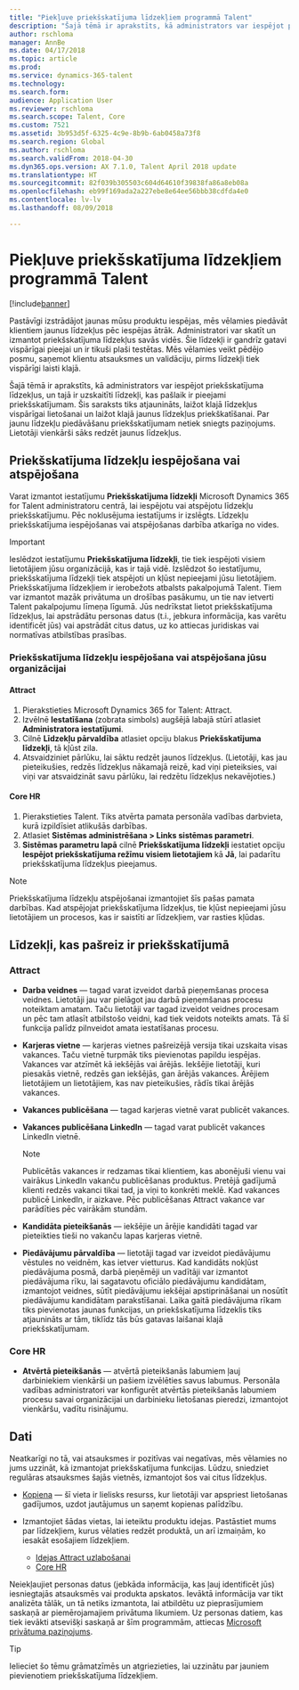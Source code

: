 ```yaml
---
title: "Piekļuve priekšskatījuma līdzekļiem programmā Talent"
description: "Šajā tēmā ir aprakstīts, kā administrators var iespējot priekšskatījuma līdzekļus, un tajā ir uzskaitīti līdzekļi, kas pašlaik ir iespējoti priekšskatījumam."
author: rschloma
manager: AnnBe
ms.date: 04/17/2018
ms.topic: article
ms.prod: 
ms.service: dynamics-365-talent
ms.technology: 
ms.search.form: 
audience: Application User
ms.reviewer: rschloma
ms.search.scope: Talent, Core
ms.custom: 7521
ms.assetid: 3b953d5f-6325-4c9e-8b9b-6ab0458a73f8
ms.search.region: Global
ms.author: rschloma
ms.search.validFrom: 2018-04-30
ms.dyn365.ops.version: AX 7.1.0, Talent April 2018 update
ms.translationtype: HT
ms.sourcegitcommit: 82f039b305503c604d64610f39838fa86a8eb08a
ms.openlocfilehash: eb99f169ada2a227ebe8e64ee56bbb38cdfda4e0
ms.contentlocale: lv-lv
ms.lasthandoff: 08/09/2018

---
```


# <a name="access-preview-features-in-talent"></a>Piekļuve priekšskatījuma līdzekļiem programmā Talent

[!include[banner](../includes/banner.md)]

Pastāvīgi izstrādājot jaunas mūsu produktu iespējas, mēs vēlamies piedāvāt klientiem jaunus līdzekļus pēc iespējas ātrāk. Administratori var skatīt un izmantot priekšskatījuma līdzekļus savās vidēs. Šie līdzekļi ir gandrīz gatavi vispārīgai pieejai un ir tikuši plaši testētas. Mēs vēlamies veikt pēdējo posmu, saņemot klientu atsauksmes un validāciju, pirms līdzekļi tiek vispārīgi laisti klajā.

Šajā tēmā ir aprakstīts, kā administrators var iespējot priekšskatījuma līdzekļus, un tajā ir uzskaitīti līdzekļi, kas pašlaik ir pieejami priekšskatījumam. Šis saraksts tiks atjaunināts, laižot klajā līdzekļus vispārīgai lietošanai un laižot klajā jaunus līdzekļus priekškatīšanai. Par jaunu līdzekļu piedāvāšanu priekšskatījumam netiek sniegts paziņojums. Lietotāji vienkārši sāks redzēt jaunus līdzekļus.

## <a name="enable-or-disable-preview-features"></a>Priekšskatījuma līdzekļu iespējošana vai atspējošana

Varat izmantot iestatījumu **Priekšskatījuma līdzekļi** Microsoft Dynamics 365 for Talent administratoru centrā, lai iespējotu vai atspējotu līdzekļu priekšskatījumu. Pēc noklusējuma iestatījums ir izslēgts. Līdzekļu priekšskatījuma iespējošanas vai atspējošanas darbība atkarīga no vides.

> [!IMPORTANT]
> Ieslēdzot iestatījumu **Priekšskatījuma līdzekļi**, tie tiek iespējoti visiem lietotājiem jūsu organizācijā, kas ir tajā vidē. Izslēdzot šo iestatījumu, priekšskatījuma līdzekļi tiek atspējoti un kļūst nepieejami jūsu lietotājiem. Priekšskatījuma līdzekļiem ir ierobežots atbalsts pakalpojumā Talent. Tiem var izmantot mazāk privātuma un drošības pasākumu, un tie nav ietverti Talent pakalpojumu līmeņa līgumā. Jūs nedrīkstat lietot priekšskatījuma līdzekļus, lai apstrādātu personas datus (t.i., jebkura informācija, kas varētu identificēt jūs) vai apstrādāt citus datus, uz ko attiecas juridiskas vai normatīvas atbilstības prasības.

### <a name="enable-or-disable-preview-features-for-your-organization"></a>Priekšskatījuma līdzekļu iespējošana vai atspējošana jūsu organizācijai

#### <a name="attract"></a>Attract

1. Pierakstieties Microsoft Dynamics 365 for Talent: Attract.
2. Izvēlnē **Iestatīšana** (zobrata simbols) augšējā labajā stūrī atlasiet **Administratora iestatījumi**.
3. Cilnē **Līdzekļu pārvaldība** atlasiet opciju blakus **Priekšskatījuma līdzekļi**, tā kļūst zila.
4. Atsvaidziniet pārlūku, lai sāktu redzēt jaunos līdzekļus. (Lietotāji, kas jau pieteikušies, redzēs līdzekļus nākamajā reizē, kad viņi pieteiksies, vai viņi var atsvaidzināt savu pārlūku, lai redzētu līdzekļus nekavējoties.)

#### <a name="core-hr"></a>Core HR

1. Pierakstieties Talent. Tiks atvērta pamata personāla vadības darbvieta, kurā izpildīsiet atlikušās darbības. 
2. Atlasiet **Sistēmas administrēšana \> Links sistēmas parametri**.
3. **Sistēmas parametru lapā** cilnē **Priekšskatījuma līdzekļi** iestatiet opciju **Iespējot priekšskatījuma režīmu visiem lietotajiem** kā **Jā**, lai padarītu priekšskatījuma līdzekļus pieejamus.

> [!NOTE]
> Priekšskatījuma līdzekļu atspējošanai izmantojiet šīs pašas pamata darbības. Kad atspējojat priekšskatījuma līdzekļus, tie kļūst nepieejami jūsu lietotājiem un procesos, kas ir saistīti ar līdzekļiem, var rasties kļūdas.

## <a name="features-that-are-currently-in-preview"></a>Līdzekļi, kas pašreiz ir priekšskatījumā

### <a name="attract"></a>Attract

- **Darba veidnes** — tagad varat izveidot darbā pieņemšanas procesa veidnes. Lietotāji jau var pielāgot jau darbā pieņemšanas procesu noteiktam amatam. Taču lietotāji var tagad izveidot veidnes procesam un pēc tam atlasīt atbilstošo veidni, kad tiek veidots noteikts amats. Tā šī funkcija palīdz pilnveidot amata iestatīšanas procesu.
- **Karjeras vietne** — karjeras vietnes pašreizējā versija tikai uzskaita visas vakances. Taču vietnē turpmāk tiks pievienotas papildu iespējas. Vakances var atzīmēt kā iekšējās vai ārējās. Iekšējie lietotāji, kuri piesakās vietnē, redzēs gan iekšējās, gan ārējās vakances. Ārējiem lietotājiem un lietotājiem, kas nav pieteikušies, rādīs tikai ārējās vakances.
- **Vakances publicēšana** — tagad karjeras vietnē varat publicēt vakances.
- **Vakances publicēšana LinkedIn** — tagad varat publicēt vakances LinkedIn vietnē.

    > [!NOTE]
    > Publicētās vakances ir redzamas tikai klientiem, kas abonējuši vienu vai vairākus LinkedIn vakanču publicēšanas produktus. Pretējā gadījumā klienti redzēs vakanci tikai tad, ja viņi to konkrēti meklē. Kad vakances publicē LinkedIn, ir aizkave. Pēc publicēšanas Attract vakance var parādīties pēc vairākām stundām.

- **Kandidāta pieteikšanās** — iekšējie un ārējie kandidāti tagad var pieteikties tieši no vakanču lapas karjeras vietnē.
- **Piedāvājumu pārvaldība** — lietotāji tagad var izveidot piedāvājumu vēstules no veidnēm, kas ietver vietturus. Kad kandidāts nokļūst piedāvājuma posmā, darbā pieņēmēji un vadītāji var izmantot piedāvājuma rīku, lai sagatavotu oficiālo piedāvājumu kandidātam, izmantojot veidnes, sūtīt piedāvājumu iekšējai apstiprināšanai un nosūtīt piedāvājumu kandidātam parakstīšanai. Laika gaitā piedāvājuma rīkam tiks pievienotas jaunas funkcijas, un priekšskatījuma līdzeklis tiks atjaunināts ar tām, tiklīdz tās būs gatavas laišanai klajā priekšskatījumam.

### <a name="core-hr"></a>Core HR

- **Atvērtā pieteikšanās** — atvērtā pieteikšanās labumiem ļauj darbiniekiem vienkārši un pašiem izvēlēties savus labumus. Personāla vadības administratori var konfigurēt atvērtās pieteikšanās labumiem procesu savai organizācijai un darbinieku lietošanas pieredzi, izmantojot vienkāršu, vadītu risinājumu.

## <a name="feedback"></a>Dati

Neatkarīgi no tā, vai atsauksmes ir pozitīvas vai negatīvas, mēs vēlamies no jums uzzināt, kā izmantojat priekšskatījuma funkcijas. Lūdzu, sniedziet regulāras atsauksmes šajās vietnēs, izmantojot šos vai citus līdzekļus.

- [Kopiena](https://community.dynamics.com/enterprise/f/759?pi53869=0&category=Talent) — šī vieta ir lielisks resurss, kur lietotāji var apspriest lietošanas gadījumos, uzdot jautājumus un saņemt kopienas palīdzību.
- Izmantojiet šādas vietas, lai ieteiktu produktu idejas. Pastāstiet mums par līdzekļiem, kurus vēlaties redzēt produktā, un arī izmaiņām, ko iesakāt esošajiem līdzekļiem.

    - [Idejas Attract uzlabošanai](https://powerusers.microsoft.com/t5/Ideas-for-Attract/idb-p/Attract)
    - [Core HR](https://powerusers.microsoft.com/t5/Ideas-for-Human-Resources/idb-p/HumanResources)

Neiekļaujiet personas datus (jebkāda informācija, kas ļauj identificēt jūs) iesniegtajās atsauksmēs vai produkta apskatos. Ievāktā informācija var tikt analizēta tālāk, un tā netiks izmantota, lai atbildētu uz pieprasījumiem saskaņā ar piemērojamajiem privātuma likumiem. Uz personas datiem, kas tiek ievākti atsevišķi saskaņā ar šīm programmām, attiecas [Microsoft privātuma paziņojums](https://privacy.microsoft.com/privacystatement).

> [!TIP]
> Ielieciet šo tēmu grāmatzīmēs un atgriezieties, lai uzzinātu par jauniem pievienotiem priekšskatījuma līdzekļiem.

